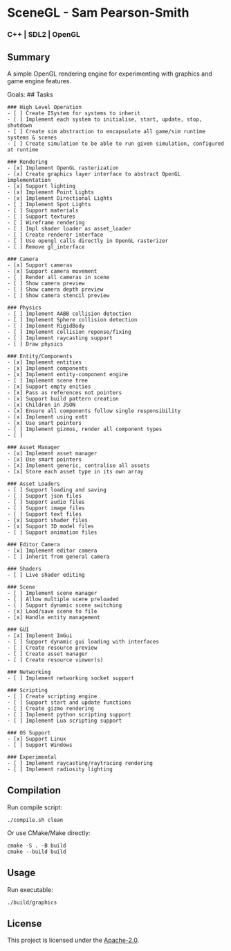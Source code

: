# SceneGL - Sam Pearson-Smith
### C++ | SDL2 | OpenGL

## Summary
A simple OpenGL rendering engine for experimenting with graphics and game engine features.

Goals:
    ## Tasks

    ### High Level Operation
    - [ ] Create ISystem for systems to inherit
    - [ ] Implement each system to initialise, start, update, stop, shutdown
    - [ ] Create sim abstraction to encapsulate all game/sim runtime systems & scenes
    - [ ] Create simulation to be able to run given simulation, configured at runtime 

    ### Rendering
    - [x] Implement OpenGL rasterization
    - [x] Create graphics layer interface to abstract OpenGL implementation
    - [x] Support lighting
    - [x] Implement Point Lights
    - [x] Implement Directional Lights
    - [ ] Implement Spot Lights
    - [ ] Support materials
    - [ ] Support textures
    - [ ] Wireframe rendering
    - [ ] Impl shader loader as asset_loader
    - [ ] Create renderer interface
    - [ ] Use opengl calls directly in OpenGL rasterizer
    - [ ] Remove gl_interface

    ### Camera
    - [x] Support cameras
    - [x] Support camera movement
    - [ ] Render all cameras in scene
    - [ ] Show camera preview
    - [ ] Show camera depth preview
    - [ ] Show camera stencil preview

    ### Physics
    - [ ] Implement AABB collision detection
    - [ ] Implement Sphere collision detection
    - [ ] Implement RigidBody
    - [ ] Implement collision reponse/fixing
    - [ ] Implement raycasting support
    - [ ] Draw physics

    ### Entity/Components
    - [x] Implement entities
    - [x] Implement components
    - [x] Implement entity-component engine
    - [ ] Implement scene tree
    - [x] Support empty enities
    - [x] Pass as references not pointers
    - [x] Support build pattern creation
    - [x] Children in JSON
    - [x] Ensure all components follow single responsibility
    - [x] Implement using entt
    - [x] Use smart pointers
    - [ ] Implement gizmos, render all component types
    - [ ] 

    ### Asset Manager
    - [x] Implement asset manager
    - [x] Use smart pointers
    - [x] Implement generic, centralise all assets
    - [x] Store each asset type in its own array

    ### Asset Loaders
    - [ ] Support loading and saving
    - [ ] Support json files
    - [ ] Support audio files
    - [ ] Support image files
    - [ ] Support text files
    - [x] Support shader files
    - [x] Support 3D model files
    - [ ] Support animation files

    ### Editor Camera
    - [x] Implement editor camera
    - [ ] Inherit from general camera

    ### Shaders
    - [ ] Live shader editing

    ### Scene
    - [ ] Implement scene manager
    - [ ] Allow multiple scene preloaded
    - [ ] Support dynamic scene switching
    - [x] Load/save scene to file
    - [x] Handle entity management

    ### GUI
    - [x] Implement ImGui
    - [ ] Support dynamic gui loading with interfaces
    - [ ] Create resource preview
    - [ ] Create asset manager
    - [ ] Create resource viewer(s)

    ### Networking
    - [ ] Implement networking socket support

    ### Scripting
    - [ ] Create scripting engine
    - [ ] Support start and update functions
    - [ ] Create gizmo rendering
    - [ ] Implement python scripting support
    - [ ] Implement Lua scripting support

    ### OS Support
    - [x] Support Linux
    - [ ] Support Windows

    ### Experimental
    - [ ] Implement raycasting/raytracing rendering
    - [ ] Implement radiosity lighting


## Compilation
Run compile script:
```
./compile.sh clean
```

Or use CMake/Make directly:
```
cmake -S . -B build
cmake --build build
```

## Usage
Run executable:
```
./build/graphics
```

## License
This project is licensed under the [Apache-2.0](https://www.apache.org/licenses/LICENSE-2.0).

